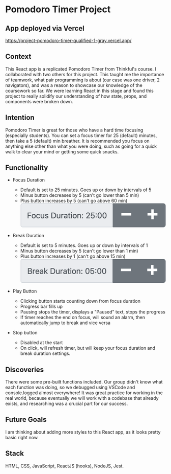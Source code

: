 # Pomodoro Timer Project

## App deployed via Vercel
https://project-pomodoro-timer-qualified-1-gray.vercel.app/

## Context
This React app is a replicated Pomodoro Timer from Thinkful's course. I collaborated with two others for this project. This taught me the importance of teamwork, what pair programming is about (our case was one driver, 2 navigators), and was a reason to showcase our knowledge of the coursework so far. We were learning React in this stage and found this project to really solidify our understanding of how state, props, and components were broken down.

## Intention
Pomodoro Timer is great for those who have a hard time focusing (especially students). You can set a focus timer for 25 (default) minutes, then take a 5 (default) min breather. It is recommended you focus on anything else other than what you were doing, such as going for a quick walk to clear your mind or getting some quick snacks. 

## Functionality
* Focus Duration
  * Default is set to 25 minutes. Goes up or down by intervals of 5
  * Minus button decreases by 5 (can't go lower than 5 min)
  * Plus button increases by 5 (can't go above 60 min)
![Focus Duration Image](/public/imgs/focus.png?raw=true "Focus Duration")

  
* Break Duration
  * Default is set to 5 minutes. Goes up or down by intervals of 1
  * Minus button decreases by 5 (can't go lower than 1 min)
  * Plus button increases by 1 (can't go above 15 min)
![Break Duration Image](/public/imgs/break.png?raw=true "Break Duration")
  
* Play Button
  * Clicking button starts counting down from focus duration
  * Progress bar fills up
  * Pausing stops the timer, displays a "Paused" text, stops the progress
  * If timer reaches the end on focus, will sound an alarm, then automatically jump to break and vice versa
  
* Stop button
  * Disabled at the start
  * On click, will refresh timer, but will keep your focus duration and break duration settings.
 
## Discoveries
There were some pre-built functions included. Our group didn't know what each function was doing, so we debugged using VSCode and console.logged almost everywhere! It was great practice for working in the real world, because eventually we will work with a codebase that already exists, and researching was a crucial part for our success.

## Future Goals
I am thinking about adding more styles to this React app, as it looks pretty basic right now.

## Stack
HTML, CSS, JavaScript, ReactJS (hooks), NodeJS, Jest.





